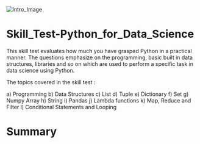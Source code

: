 ![Intro_Image](https://user-images.githubusercontent.com/84449238/179398562-f99ca3b2-f108-499d-b56b-49686d8090c9.JPG)

# Skill_Test-Python_for_Data_Science
This skill test evaluates how much you have grasped Python in a practical manner. The questions emphasize on the programming, basic built in data structures, libraries and so on which are used to perform a specific task in data science using Python.

The topics covered in the skill test :

a) Programming
b) Data Structures
c) List
d) Tuple
e) Dictionary
f) Set
g) Numpy Array
h) String
i) Pandas
j) Lambda functions
k) Map, Reduce and Filter
l) Conditional Statements and Looping

# Summary
